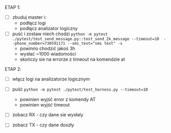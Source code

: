 ETAP 1: 
- [ ] zbuduj master i:
    - podłącz logi
    - podłącz analizator logiczny
- [ ] puść i zostaw niech chodzi `python -m pytest ./pytest/test_send_message.py::test_send_2k_message --timeout=10  --phone_number=730591171 --sms_text="sms text" -s`
    - powinno chodzić jakoś 3h
    - wysłać ~1000 wiadomości
    - skończy sie na errorze z timeout na komendzie at


ETAP 2:
- [ ] włącz logi na analizatorze logicznym
- [ ] puść `python -m pytest ./pytest/test_harness.py --timeout=10`
    - powinien wyjść error z komendy AT
    - powinien wyjść timeout
- [ ] zobacz RX - czy dane sie wysłaly 
- [ ] zobacz TX - czy dane doszły

